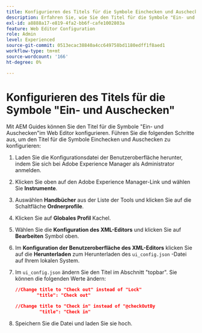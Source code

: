 ```yaml
---
title: Konfigurieren des Titels für die Symbole Einchecken und Auschecken
description: Erfahren Sie, wie Sie den Titel für die Symbole "Ein- und Auschecken"konfigurieren
exl-id: a8888a17-e819-4fa2-bb6f-cafe1002803a
feature: Web Editor Configuration
role: Admin
level: Experienced
source-git-commit: 0513ecac38840a4cc649758bd1180edff1f8aed1
workflow-type: tm+mt
source-wordcount: '166'
ht-degree: 0%

---
```


# Konfigurieren des Titels für die Symbole &quot;Ein- und Auschecken&quot;

Mit AEM Guides können Sie den Titel für die Symbole &quot;Ein- und Auschecken&quot;im Web Editor konfigurieren. Führen Sie die folgenden Schritte aus, um den Titel für die Symbole Einchecken und Auschecken zu konfigurieren:

1. Laden Sie die Konfigurationsdatei der Benutzeroberfläche herunter, indem Sie sich bei Adobe Experience Manager als Administrator anmelden.
1. Klicken Sie oben auf den Adobe Experience Manager-Link und wählen Sie **Instrumente**.
1. Auswählen **Handbücher** aus der Liste der Tools und klicken Sie auf die Schaltfläche **Ordnerprofile**.
1. Klicken Sie auf **Globales Profil** Kachel.
1. Wählen Sie die **Konfiguration des XML-Editors** und klicken Sie auf **Bearbeiten** Symbol oben.
1. Im **Konfiguration der Benutzeroberfläche des XML-Editors** klicken Sie auf die **Herunterladen** zum Herunterladen des `ui_config.json` -Datei auf Ihrem lokalen System.
1. Im `ui_config.json` ändern Sie den Titel im Abschnitt &quot;topbar&quot;. Sie können die folgenden Werte ändern:

   ```json
   //Change title to "Check out" instead of "Lock"
           "title": "Check out"
   
   //Change title to "Check in" instead of "@checkOutBy
            "title": "Check in"
   ```

1. Speichern Sie die Datei und laden Sie sie hoch.

